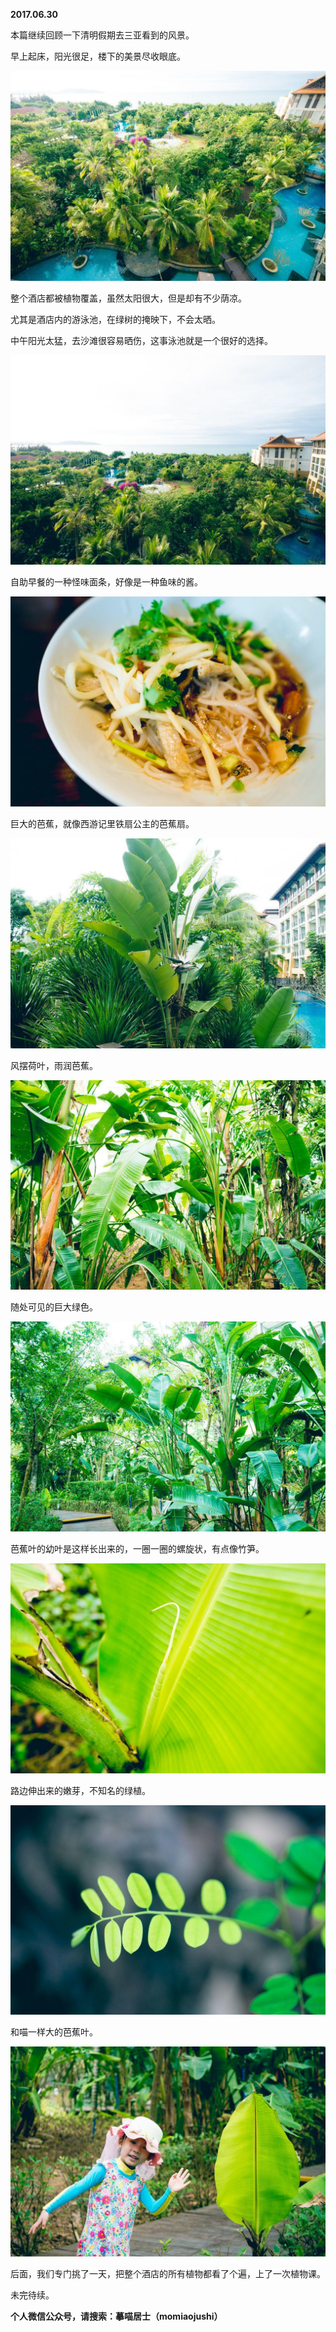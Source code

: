 
          
            
**2017.06.30**

本篇继续回顾一下清明假期去三亚看到的风景。

早上起床，阳光很足，楼下的美景尽收眼底。




![](img/51001-09e247084312302e.jpg)




整个酒店都被植物覆盖，虽然太阳很大，但是却有不少荫凉。

尤其是酒店内的游泳池，在绿树的掩映下，不会太晒。

中午阳光太猛，去沙滩很容易晒伤，这事泳池就是一个很好的选择。




![](img/51001-7c2ab62f9e2d8859.jpg)




自助早餐的一种怪味面条，好像是一种鱼味的酱。




![](img/51001-cfc97f77581ec8be.jpg)




巨大的芭蕉，就像西游记里铁扇公主的芭蕉扇。




![](img/51001-cf510dcc4c520391.jpg)




风摆荷叶，雨润芭蕉。




![](img/51001-099b7a50d5783d52.jpg)




随处可见的巨大绿色。




![](img/51001-230dba4980971605.jpg)




芭蕉叶的幼叶是这样长出来的，一圈一圈的螺旋状，有点像竹笋。




![](img/51001-8832688b070821eb.jpg)




路边伸出来的嫩芽，不知名的绿植。




![](img/51001-43bb5af0de58580f.jpg)




和喵一样大的芭蕉叶。




![](img/51001-ccb6267c03ae4949.jpg)




后面，我们专门挑了一天，把整个酒店的所有植物都看了个遍，上了一次植物课。

未完待续。


**个人微信公众号，请搜索：摹喵居士（momiaojushi）**

          
        